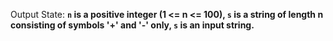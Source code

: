 Output State: **`n` is a positive integer (1 <= n <= 100), `s` is a string of length n consisting of symbols '+' and '-' only, `s` is an input string.**